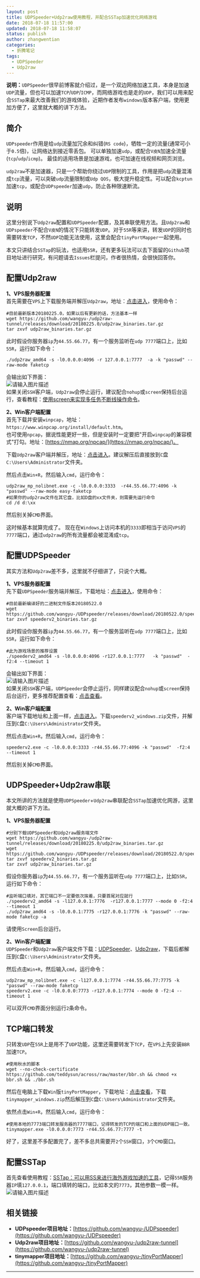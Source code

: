 ```yaml
---
layout: post
title: UDPSpeeder+Udp2raw使用教程，并配合SSTap加速优化网络游戏
date: 2018-07-18 11:57:00
updated: 2018-07-18 11:58:07
status: publish
author: zhangwentian
categories: 
  - 折腾笔记
tags: 
  - UDPSpeeder
  - Udp2raw
---
```



**说明：**`UDPSpeeder`很早前博客就介绍过，是一个双边网络加速工具，本身是加速`UDP`流量，但也可以加速`TCP`/`UDP`/`ICMP`，而网络游戏也是走的`UDP`，我们可以用来配合`SSTap`来最大改善我们的游戏体验，近期作者发布`windows`版本客户端，使用更加方便了，这里就大概的讲下方法。

简介
--

`UDPspeeder`作用是给`udp`流量加冗余和纠错(`RS code`)，牺牲一定的流量(通常可小于`0.5`倍)，让网络达到接近零丢包。 可以单独加速`udp`，或配合`V皮N`加速全流量(`tcp`/`udp`/`icmp`)。 最佳的适用场景是加速游戏，也可加速在线视频和网页浏览。

`udp2raw`不是加速器，只是一个帮助你绕过`UDP`限制的工具，作用是把`udp`流量混淆成`tcp`流量，可以突破`udp`流量限制或`Udp QOS`，极大提升稳定性。可以配合`kcptun`加速`tcp`，或配合`UDPspeeder`加速`udp`，防止各种限速断流。

说明
--

这里分别说下`Udp2raw`配置和`UDPSpeeder`配置，及其串联使用方法。且`Udp2raw`和`UDPspeeder`不配合`V皮N`的情况下只能转发`UDP`。对于`55R`等来讲，转发`UDP`的同时也需要转发`TCP`，不然`UDP`功能无法使用，这里会配合`tinyPortMapper`一起使用。

本文只讲结合`SSTap`的玩法，也适用`55R`，还有更多玩法可以去下面留的`Github`项目地址进行研究，有问题请去`Issues`栏提问，作者很热情，会很快回答你。

配置Udp2raw
---------

**1、VPS服务器配置**  
首先需要在`VPS`上下载服务端并解压`Udp2raw`，地址：[点击进入](https://github.com/wangyu-/udp2raw-tunnel/releases)，使用命令：

    #目前最新版本20180225.0，如果以后有更新的话，方法基本一样
    wget https://github.com/wangyu-/udp2raw-tunnel/releases/download/20180225.0/udp2raw_binaries.tar.gz
    tar zxvf udp2raw_binaries.tar.gz

此时假设你服务器`ip`为`44.55.66.77`，有一个服务监听在`udp 7777`端口上，比如`55R`，运行如下命令：

    ./udp2raw_amd64 -s -l0.0.0.0:4096 -r 127.0.0.1:7777  -a -k "passwd" --raw-mode faketcp

会输出如下界面：  
![请输入图片描述](https://www.moerats.com/usr/picture/js_sstap(1).png "请输入图片描述")  
如果关闭`SSH`客户端，`Udp2raw`会停止运行，建议配合`nohup`或`screen`保持后台运行，查看教程：[使用screen来实现多任务不断线操作命令](https://www.moerats.com/archives/142/)。

**2、Win客户端配置**  
首先下载并安装`winpcap`，地址：`https://www.winpcap.org/install/default.htm`。  
也可使用`npcap`，据说性能更好一些，但是安装时一定要把"开启`winpcap`的兼容模式"打勾。地址：[https://nmap.org/npcap/](https://nmap.org/npcap/)。

下载`Udp2raw`客户端并解压，地址：[点击进入](https://github.com/wangyu-/udp2raw-multiplatform/releases)。建议解压后直接放到`C`盘`C:\Users\Administrator`文件夹。

然后点击`Win+R`，然后输入`cmd`，运行命令：

    udp2raw_mp_nolibnet.exe -c -l0.0.0.0:3333  -r44.55.66.77:4096 -k "passwd" --raw-mode easy-faketcp
    #如果你的udp2raw文件在其它盘，比如D盘的xx文件夹，则需要先运行命令
    cd /d d:\xx

然后别关掉`CMD`界面。

这时候基本就算完成了。 现在在`Windows`上访问本机的`3333`即相当于访问`VPS`的`7777`端口，通过`udp2raw`的所有流量都会被混淆成`tcp`。

配置UDPSpeeder
------------

其实方法和`Udp2raw`差不多，这里就不仔细讲了，只说个大概。

**1、VPS服务器配置**  
先下载`UDPSpeeder`服务端并解压，下载地址：[点击进入](https://github.com/wangyu-/UDPspeeder/releases)，使用命令：

    #目前最新编译好的二进制文件版本20180522.0
    wget https://github.com/wangyu-/UDPspeeder/releases/download/20180522.0/speederv2_binaries.tar.gz
    tar zxvf speederv2_binaries.tar.gz

此时假设你服务器`ip`为`44.55.66.77`，有一个服务监听在`udp 7777`端口上，比如`55R`，运行如下命令：

    #此为游戏场景的推荐设置
    ./speederv2_amd64 -s -l0.0.0.0:4096 -r127.0.0.1:7777   -k "passwd"  -f2:4 --timeout 1
    

会输出如下界面：  
![请输入图片描述](https://www.moerats.com/usr/picture/js_sstap(2).png "请输入图片描述")  
如果关闭`SSH`客户端，`UDPSpeeder`会停止运行，同样建议配合`nohup`或`screen`保持后台运行，更多推荐配置查看：[点击查看](https://github.com/wangyu-/UDPspeeder/wiki/%E6%8E%A8%E8%8D%90%E8%AE%BE%E7%BD%AE)。

**2、Win客户端配置**  
客户端下载地址和上面一样，[点击进入](https://github.com/wangyu-/UDPspeeder/releases)。下载`speederv2_windows.zip`文件，并解压到`C`盘`C:\Users\Administrator`文件夹。

然后点击`Win+R`，然后输入`cmd`，运行命令：

    speederv2.exe -c -l0.0.0.0:3333 -r44.55.66.77:4096 -k "passwd"  -f2:4 --timeout 1

然后别关掉`CMD`界面。

UDPSpeeder+Udp2raw串联
--------------------

本文所讲的方法就是使用`UDPSpeeder`+`Udp2raw`串联配合`SSTap`加速优化网游，这里就大概的讲下方法。

**1、VPS服务器配置**

    #分别下载UDPSpeeder和Udp2raw服务端文件
    wget https://github.com/wangyu-/udp2raw-tunnel/releases/download/20180225.0/udp2raw_binaries.tar.gz
    wget https://github.com/wangyu-/UDPspeeder/releases/download/20180522.0/speederv2_binaries.tar.gz
    tar zxvf speederv2_binaries.tar.gz
    tar zxvf udp2raw_binaries.tar.gz

假设你服务器`ip`为`44.55.66.77`，有一个服务监听在`udp 7777`端口上，比如`55R`，运行如下命令：

    #监听端口填对，其它端口不一定要依次挨着，只要首尾对应就行
    ./speederv2_amd64 -s -l127.0.0.1:7776  -r127.0.0.1:7777 --mode 0 -f2:4 --timeout 1
    ./udp2raw_amd64 -s -l0.0.0.1:7775 -r127.0.0.1:7776 -k "passwd" --raw-mode faketcp -a
    

请使用`Screen`后台运行。

**2、Win客户端配置**  
`UDPSpeeder`和`Udp2raw`客户端文件下载：[UDPSpeeder](https://github.com/wangyu-/UDPspeeder/releases)、[Udp2raw](https://github.com/wangyu-/udp2raw-multiplatform/releases)，下载后都解压到`C`盘`C:\Users\Administrator`文件夹。

然后点击`Win+R`，然后输入`cmd`，运行命令：

    udp2raw_mp_nolibnet.exe -c -l127.0.0.1:7774 -r44.55.66.77:7775 -k "passwd" --raw-mode faketcp
    speederv2.exe -c -l0.0.0.0:7773 -r127.0.0.1:7774 --mode 0 -f2:4 --timeout 1
    

可以双开`CMD`界面分别运行`2`条命令。

TCP端口转发
-------

只转发`UDP`在`55R`上是用不了`UDP`功能，这里还需要转发下`TCP`，在`VPS`上先安装`BBR`加速`TCP`。

    #使用秋水的脚本
    wget --no-check-certificate https://github.com/teddysun/across/raw/master/bbr.sh && chmod +x bbr.sh && ./bbr.sh
    

然后在电脑上下载`Win`版`tinyPortMapper`，下载地址：[点击查看](https://github.com/wangyu-/tinyPortMapper/releases)，下载`tinymapper_windows.zip`然后解压到`C`盘`C:\Users\Administrator`文件夹。

依然点击`Win+R`，然后输入`cmd`，运行命令：

    #使用本地的7773端口转发服务器的7777端口，记得转发的TCP的端口和上面的UDP端口一致。
    tinymapper.exe -l0.0.0.0:7773 -r44.55.66.77:7777 -t
    

好了，这里差不多配置完了，差不多总共需要开`2`个`SSH`窗口，`3`个`CMD`窗口。

配置SSTap
-------

首先查看使用教程：[SSTap：可以用SS来进行海外游戏加速的工具](https://www.moerats.com/archives/185)，记得`55R`服务器`IP`填`127.0.0.1`，端口填转的端口，比如本文的`7773`，其他参数一模一样。  
![请输入图片描述](https://www.moerats.com/usr/picture/js_sstap(3).png "请输入图片描述")

相关链接
----

*   **UDPspeeder项目地址：**[https://github.com/wangyu-/UDPspeeder](https://github.com/wangyu-/UDPspeeder)
*   **Udp2raw项目地址：**[https://github.com/wangyu-/udp2raw-tunnel](https://github.com/wangyu-/udp2raw-tunnel)
*   **tinymapper项目地址：**[https://github.com/wangyu-/tinyPortMapper](https://github.com/wangyu-/tinyPortMapper)

* * *